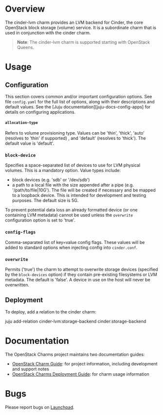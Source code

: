 # Overview

The cinder-lvm charm provides an LVM backend for Cinder, the core OpenStack block storage (volume) service. It is a subordinate charm that is used in conjunction with the cinder charm.

> **Note**: The cinder-lvm charm is supported starting with OpenStack Queens.

# Usage

## Configuration

This section covers common and/or important configuration options. See file `config.yaml` for the full list of options, along with their descriptions and default values. See the [Juju documentation][juju-docs-config-apps] for details on configuring applications.

#### `allocation-type`

Refers to volume provisioning type. Values can be 'thin', 'thick', 'auto' (resolves to 'thin' if supported) , and 'default' (resolves to 'thick'). The default value is 'default'.

### `block-device`

Specifies a space-separated list of devices to use for LVM physical volumes. This is a mandatory option. Value types include:

* block devices (e.g. 'sdb' or '/dev/sdb')
* a path to a local file with the size appended after a pipe (e.g. '/path/to/file|10G'). The file will be created if necessary and be mapped to a loopback device. This is intended for development and testing purposes. The default size is 5G.

To prevent potential data loss an already formatted device (or one containing LVM metadata) cannot be used unless the `overwrite` configuration option is set to 'true'.

### `config-flags`

Comma-separated list of key=value config flags. These values will be added to standard options when injecting config into `cinder.conf`.

### `overwrite`

Permits ('true') the charm to attempt to overwrite storage devices (specified by the `block-devices` option) if they contain pre-existing filesystems or LVM metadata. The default is 'false'. A device in use on the host will never be overwritten.

## Deployment

To deploy, add a relation to the cinder charm:

  juju add-relation cinder-lvm:storage-backend cinder:storage-backend

# Documentation

The OpenStack Charms project maintains two documentation guides:

* [OpenStack Charm Guide][cg]: for project information, including development
  and support notes
* [OpenStack Charms Deployment Guide][cdg]: for charm usage information

# Bugs

Please report bugs on [Launchpad][lp-bugs-charm-cinder-lvm].

[cg]: https://docs.openstack.org/charm-guide
[cdg]: https://docs.openstack.org/project-deploy-guide/charm-deployment-guide
[lp-bugs-charm-cinder-lvm]: https://bugs.launchpad.net/charm-cinder-lvm/+filebug


